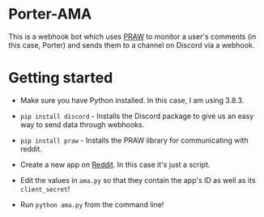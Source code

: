 # Porter-AMA

This is a webhook bot which uses [PRAW](https://praw.readthedocs.io/en/latest/) to monitor a user's comments (in this case, Porter) and sends them to a channel on Discord via a webhook.

# Getting started

- Make sure you have Python installed. In this case, I am using 3.8.3.

- `pip install discord` - Installs the Discord package to give us an easy way to send data through webhooks.
- `pip install praw` - Installs the PRAW library for communicating with reddit.

- Create a new app on [Reddit](https://old.reddit.com/prefs/apps/). In this case it's just a script.
- Edit the values in `ama.py` so that they contain the app's ID as well as its `client_secret`!
- Run `python ama.py` from the command line!
